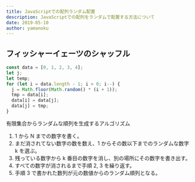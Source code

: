 ```yaml
---
title: JavaScriptでの配列ランダム配置
description: JavaScriptでの配列をランダムで配置する方法について
date: 2019-05-10
author: yamanoku
---
```


## フィッシャーイェーツのシャッフル

```js
const data = [0, 1, 2, 3, 4];
let j;
let temp;
for (let i = data.length - 1; i > 0; i--) {
  j = Math.floor(Math.random() * (i + 1));
  tmp = data[i];
  data[i] = data[j];
  data[j] = tmp;
}
```

有限集合からランダムな順列を生成するアルゴリズム

1. 1 から N までの数字を書く。
2. まだ消されてない数字の数を数え、1 からその数以下までのランダムな数字 k を選ぶ。
3. 残っている数字から k 番目の数字を消し、別の場所にその数字を書き出す。
4. すべての数字が消されるまで手順 2, 3 を繰り返す。
5. 手順 3 で書かれた数列が元の数値からのランダム順列となる。
